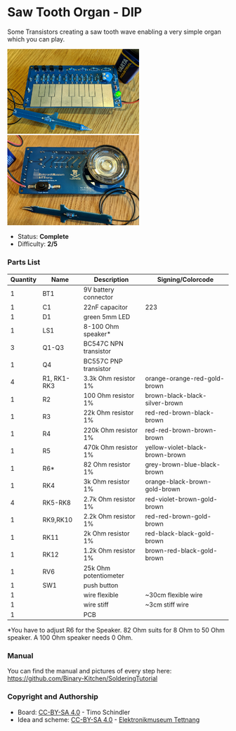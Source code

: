 # Saw Tooth Organ - DIP

Some Transistors creating a saw tooth wave enabling a very simple organ which you can play.

<img src="manual/images/PXL_20201205_114313310.jpg" width=300px alt="Saw Tooth Organ"> <img src="manual/images/PXL_20201205_114338054.jpg" width=300px alt="Saw Tooth Organ">

- Status: **Complete**
- Difficulty: **2/5**

### Parts List

| Quantity | Name        | Description           | Signing/Colorcode               |
| -------- | ----------- | --------------------- | ------------------------------- |
| 1        | BT1         | 9V battery connector  |                                 |
| 1        | C1          | 22nF capacitor        | 223                             |
| 1        | D1          | green 5mm LED         |                                 |
| 1        | LS1         | 8-100 Ohm speaker*    |                                 |
| 3        | Q1-Q3       | BC547C NPN transistor |                                 |
| 1        | Q4          | BC557C PNP transistor |                                 |
| 4        | R1, RK1-RK3 | 3.3k Ohm resistor 1%  | orange-orange-red-gold-brown    |
| 1        | R2          | 100 Ohm resistor 1%   | brown-black-black-silver-brown  |
| 1        | R3          | 22k Ohm resistor 1%   | red-red-brown-black-brown       |
| 1        | R4          | 220k Ohm resistor 1%  | red-red-brown-brown-brown       |
| 1        | R5          | 470k Ohm resistor 1%  | yellow-violet-black-brown-brown |
| 1        | R6\*         | 82 Ohm resistor 1%    | grey-brown-blue-black-brown     |
| 1        | RK4         | 3k Ohm resistor 1%    | orange-black-brown-gold-brown   |
| 4        | RK5-RK8     | 2.7k Ohm resistor 1%  | red-violet-brown-gold-brown     |
| 1        | RK9,RK10    | 2.2k Ohm resistor 1%  | red-red-brown-gold-brown        |
| 1        | RK11        | 2k Ohm resistor 1%    | red-black-black-gold-brown      |
| 1        | RK12        | 1.2k Ohm resistor 1%  | brown-red-black-gold-brown      |
| 1        | RV6         | 25k Ohm potentiometer |                                 |
| 1        | SW1         | push button           |                                 |
| 1        |             | wire flexible         | ~30cm flexible wire             |
| 1        |             | wire stiff            | ~3cm stiff wire                 |
| 1        |             | PCB                   |                                 |

\*You have to adjust R6 for the Speaker. 82 Ohm suits for 8 Ohm to 50 Ohm speaker. A 100 Ohm speaker needs 0 Ohm.

### Manual
You can find the manual and pictures of every step here: https://github.com/Binary-Kitchen/SolderingTutorial

### Copyright and Authorship

- Board: [CC-BY-SA 4.0](https://creativecommons.org/licenses/by-sa/4.0/) - Timo Schindler
- Idea and scheme: [CC-BY-SA 4.0](https://creativecommons.org/licenses/by-sa/4.0/) - [Elektronikmuseum Tettnang](http://www.emuseum-tettnang.de/)
